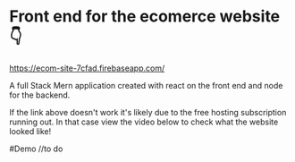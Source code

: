# Front end for the ecomerce website 👇
https://ecom-site-7cfad.firebaseapp.com/


A full Stack Mern application created with react on the front end and node for the backend.

If the link above doesn't work it's likely due to the free hosting subscription running out.
In that case view the video below to check what the website looked like!



#Demo
//to do
